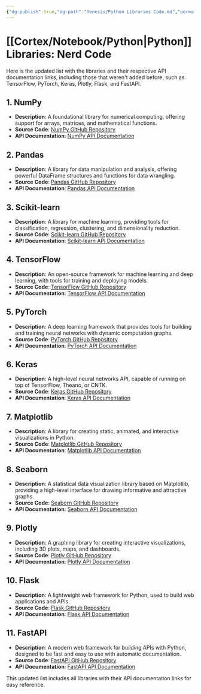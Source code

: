 ```yaml
---
{"dg-publish":true,"dg-path":"Genesis/Python Libraries Code.md","permalink":"/genesis/python-libraries-code/"}
---
```



# [[Cortex/Notebook/Python\|Python]] Libraries: Nerd Code

Here is the updated list with the libraries and their respective API documentation links, including those that weren't added before, such as TensorFlow, PyTorch, Keras, Plotly, Flask, and FastAPI.

## 1. **NumPy**

- **Description**: A foundational library for numerical computing, offering support for arrays, matrices, and mathematical functions.
- **Source Code**: [NumPy GitHub Repository](https://github.com/numpy/numpy)
- **API Documentation**: [NumPy API Documentation](https://numpy.org/doc/stable/)

## 2. **Pandas**

- **Description**: A library for data manipulation and analysis, offering powerful DataFrame structures and functions for data wrangling.
- **Source Code**: [Pandas GitHub Repository](https://github.com/pandas-dev/pandas)
- **API Documentation**: [Pandas API Documentation](https://pandas.pydata.org/pandas-docs/stable/)

## 3. **Scikit-learn**

- **Description**: A library for machine learning, providing tools for classification, regression, clustering, and dimensionality reduction.
- **Source Code**: [Scikit-learn GitHub Repository](https://github.com/scikit-learn/scikit-learn)
- **API Documentation**: [Scikit-learn API Documentation](https://scikit-learn.org/stable/documentation.html)

## 4. **TensorFlow**

- **Description**: An open-source framework for machine learning and deep learning, with tools for training and deploying models.
- **Source Code**: [TensorFlow GitHub Repository](https://github.com/tensorflow/tensorflow)
- **API Documentation**: [TensorFlow API Documentation](https://www.tensorflow.org/api_docs)

## 5. **PyTorch**

- **Description**: A deep learning framework that provides tools for building and training neural networks with dynamic computation graphs.
- **Source Code**: [PyTorch GitHub Repository](https://github.com/pytorch/pytorch)
- **API Documentation**: [PyTorch API Documentation](https://pytorch.org/docs/stable/)

## 6. **Keras**

- **Description**: A high-level neural networks API, capable of running on top of TensorFlow, Theano, or CNTK.
- **Source Code**: [Keras GitHub Repository](https://github.com/keras-team/keras)
- **API Documentation**: [Keras API Documentation](https://keras.io/api/)

## 7. **Matplotlib**

- **Description**: A library for creating static, animated, and interactive visualizations in Python.
- **Source Code**: [Matplotlib GitHub Repository](https://github.com/matplotlib/matplotlib)
- **API Documentation**: [Matplotlib API Documentation](https://matplotlib.org/stable/contents.html)

## 8. **Seaborn**

- **Description**: A statistical data visualization library based on Matplotlib, providing a high-level interface for drawing informative and attractive graphs.
- **Source Code**: [Seaborn GitHub Repository](https://github.com/mwaskom/seaborn)
- **API Documentation**: [Seaborn API Documentation](https://seaborn.pydata.org/)

## 9. **Plotly**

- **Description**: A graphing library for creating interactive visualizations, including 3D plots, maps, and dashboards.
- **Source Code**: [Plotly GitHub Repository](https://github.com/plotly/plotly.py)
- **API Documentation**: [Plotly API Documentation](https://plotly.com/python/)

## 10. **Flask**

- **Description**: A lightweight web framework for Python, used to build web applications and APIs.
- **Source Code**: [Flask GitHub Repository](https://github.com/pallets/flask)
- **API Documentation**: [Flask API Documentation](https://flask.palletsprojects.com/en/latest/)

## 11. **FastAPI**

- **Description**: A modern web framework for building APIs with Python, designed to be fast and easy to use with automatic documentation.
- **Source Code**: [FastAPI GitHub Repository](https://github.com/tiangolo/fastapi)
- **API Documentation**: [FastAPI API Documentation](https://fastapi.tiangolo.com/)

This updated list includes all libraries with their API documentation links for easy reference.